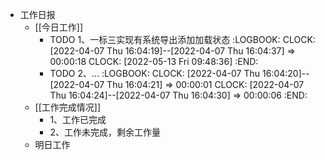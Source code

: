 - 工作日报
	- [[今日工作]]
		- TODO 1、一标三实现有系统导出添加加载状态
		  :LOGBOOK:
		  CLOCK: [2022-04-07 Thu 16:04:19]--[2022-04-07 Thu 16:04:37] =>  00:00:18
		  CLOCK: [2022-05-13 Fri 09:48:36]
		  :END:
		- TODO 2、...
		  :LOGBOOK:
		  CLOCK: [2022-04-07 Thu 16:04:20]--[2022-04-07 Thu 16:04:21] =>  00:00:01
		  CLOCK: [2022-04-07 Thu 16:04:24]--[2022-04-07 Thu 16:04:30] =>  00:00:06
		  :END:
	- [[工作完成情况]]
		- 1、工作已完成
		- 2、工作未完成，剩余工作量
	- 明日工作